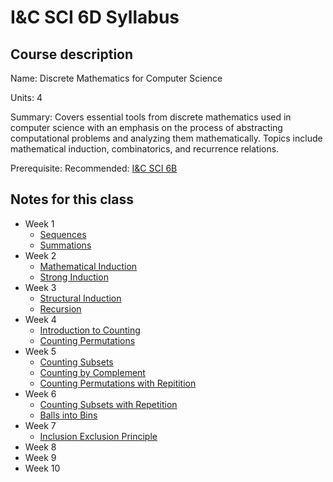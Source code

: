 # I&C SCI 6D Syllabus

## Course description

Name: Discrete Mathematics for Computer Science

Units: 4

Summary: Covers essential tools from discrete mathematics used in computer science with an emphasis on the process of abstracting computational problems and analyzing them mathematically. Topics include mathematical induction, combinatorics, and recurrence relations.

Prerequisite: Recommended: [I&C SCI 6B](../../summer-2020/ics-6b/syllabus.md)

## Notes for this class

- Week 1
    - [Sequences](./week1/sequences.md)
    - [Summations](./week1/summations.md)
- Week 2
    - [Mathematical Induction](./week2/math-induction.md)
    - [Strong Induction](./week2/strong-induction.md)
- Week 3
    - [Structural Induction](./week3/structural-induction.md)
    - [Recursion](./week3/recursion.md)
- Week 4
    - [Introduction to Counting](./week4/intro-to-counting.md)
    - [Counting Permutations](./week4/counting-permutations.md)
- Week 5
    - [Counting Subsets](./week5/counting-subsets.md)
    - [Counting by Complement](./week5/counting-by-complement.md)
    - [Counting Permutations with Repitition](./week5/counting-permutations-with-repitition.md)
- Week 6
    - [Counting Subsets with Repetition](./week6/counting-subsets-with-repetition.md)
    - [Balls into Bins](./week6/balls-into-bins.md)
- Week 7
    - [Inclusion Exclusion Principle](./week7/inclusion-exclusion-principle.md)
- Week 8
- Week 9
- Week 10
